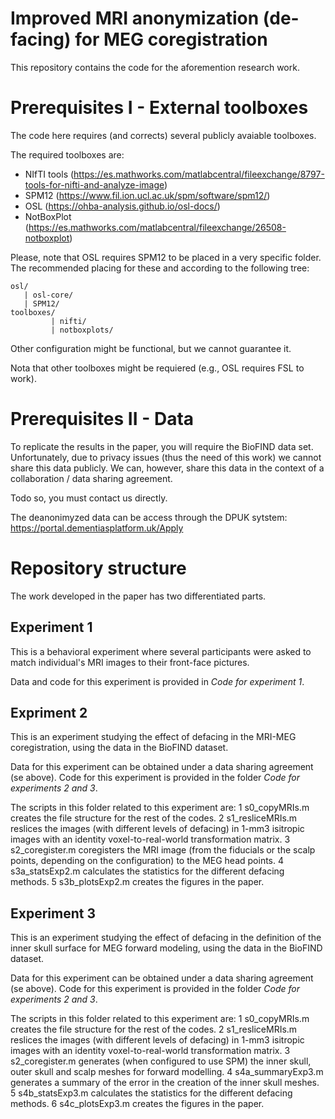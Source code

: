 # Improved MRI anonymization (de-facing) for MEG coregistration

This repository contains the code for the aforemention research work.


# Prerequisites I - External toolboxes

The code here requires (and corrects) several publicly avaiable toolboxes.

The required toolboxes are:
* NIfTI tools (https://es.mathworks.com/matlabcentral/fileexchange/8797-tools-for-nifti-and-analyze-image)
* SPM12 (https://www.fil.ion.ucl.ac.uk/spm/software/spm12/)
* OSL (https://ohba-analysis.github.io/osl-docs/)
* NotBoxPlot (https://es.mathworks.com/matlabcentral/fileexchange/26508-notboxplot)

Please, note that OSL requires SPM12 to be placed in a very specific folder. The recommended placing for these and according to the following tree:

```
osl/
   | osl-core/
   | SPM12/
toolboxes/
         | nifti/
         | notboxplots/
```  

Other configuration might be functional, but we cannot guarantee it.

Nota that other toolboxes might be requiered (e.g., OSL requires FSL to work).


# Prerequisites II - Data

To replicate the results in the paper, you will require the BioFIND data set. Unfortunately, due to privacy issues (thus the need of this work) we cannot share this data publicly. We can, however, share this data in the context of a collaboration / data sharing agreement.

Todo so, you must contact us directly.

The deanonimyzed data can be access through the DPUK sytstem: https://portal.dementiasplatform.uk/Apply


# Repository structure

The work developed in the paper has two differentiated parts.

## Experiment 1

This is a behavioral experiment where several participants were asked to match individual's MRI images to their front-face pictures.

Data and code for this experiment is provided in *Code for experiment 1*.

## Expriment 2

This is an experiment studying the effect of defacing in the MRI-MEG coregistration, using the data in the BioFIND dataset.

Data for this experiment can be obtained under a data sharing agreement (se above). Code for this experiment is provided in the folder *Code for experiments 2 and 3*.

The scripts in this folder related to this experiment are:
1 s0_copyMRIs.m creates the file structure for the rest of the codes.
2 s1_resliceMRIs.m reslices the images (with different levels of defacing) in 1-mm3 isitropic images with an identity voxel-to-real-world transformation matrix.
3 s2_coregister.m coregisters the MRI image (from the fiducials or the scalp points, depending on the configuration) to the MEG head points.
4 s3a_statsExp2.m calculates the statistics for the different defacing methods.
5 s3b_plotsExp2.m creates the figures in the paper.

## Experiment 3

This is an experiment studying the effect of defacing in the definition of the inner skull surface for MEG forward modeling, using the data in the BioFIND dataset.

Data for this experiment can be obtained under a data sharing agreement (se above). Code for this experiment is provided in the folder *Code for experiments 2 and 3*.

The scripts in this folder related to this experiment are:
1 s0_copyMRIs.m creates the file structure for the rest of the codes.
2 s1_resliceMRIs.m reslices the images (with different levels of defacing) in 1-mm3 isitropic images with an identity voxel-to-real-world transformation matrix.
3 s2_coregister.m generates (when configured to use SPM) the inner skull, outer skull and scalp meshes for forward modelling.
4 s4a_summaryExp3.m generates a summary of the error in the creation of the inner skull meshes.
5 s4b_statsExp3.m calculates the statistics for the different defacing methods.
6 s4c_plotsExp3.m creates the figures in the paper.
